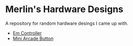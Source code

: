 # Merlin's Hardware Designs

A repository for random hardware desings I came up with.

* [Em Controller](em-controller)
* [Mini Arcade Button](mini-arcade-controller)
